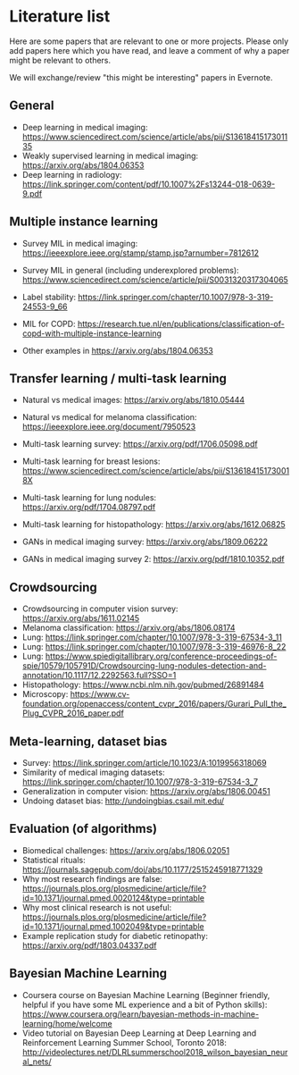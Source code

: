 # Literature list

Here are some papers that are relevant to one or more projects. Please only add papers here which you have read, and leave a comment of why a paper might be relevant to others. 

We will exchange/review "this might be interesting" papers in Evernote.




## General

* Deep learning in medical imaging: https://www.sciencedirect.com/science/article/abs/pii/S1361841517301135
* Weakly supervised learning in medical imaging: https://arxiv.org/abs/1804.06353
* Deep learning in radiology: https://link.springer.com/content/pdf/10.1007%2Fs13244-018-0639-9.pdf

## Multiple instance learning

* Survey MIL in medical imaging: https://ieeexplore.ieee.org/stamp/stamp.jsp?arnumber=7812612
* Survey MIL in general (including underexplored problems): https://www.sciencedirect.com/science/article/pii/S0031320317304065
* Label stability: https://link.springer.com/chapter/10.1007/978-3-319-24553-9_66

* MIL for COPD: https://research.tue.nl/en/publications/classification-of-copd-with-multiple-instance-learning
* Other examples in https://arxiv.org/abs/1804.06353


## Transfer learning / multi-task learning

* Natural vs medical images: https://arxiv.org/abs/1810.05444
* Natural vs medical for melanoma classification: https://ieeexplore.ieee.org/document/7950523 

* Multi-task learning survey: https://arxiv.org/pdf/1706.05098.pdf
* Multi-task learning for breast lesions: https://www.sciencedirect.com/science/article/abs/pii/S136184151730018X
* Multi-task learning for lung nodules: https://arxiv.org/pdf/1704.08797.pdf 
* Multi-task learning for histopathology: https://arxiv.org/abs/1612.06825

* GANs in medical imaging survey: https://arxiv.org/abs/1809.06222
* GANs in medical imaging survey 2: https://arxiv.org/pdf/1810.10352.pdf

## Crowdsourcing

* Crowdsourcing in computer vision survey: https://arxiv.org/abs/1611.02145
* Melanoma classification: https://arxiv.org/abs/1806.08174
* Lung: https://link.springer.com/chapter/10.1007/978-3-319-67534-3_11
* Lung: https://link.springer.com/chapter/10.1007/978-3-319-46976-8_22
* Lung: https://www.spiedigitallibrary.org/conference-proceedings-of-spie/10579/105791D/Crowdsourcing-lung-nodules-detection-and-annotation/10.1117/12.2292563.full?SSO=1
* Histopathology: https://www.ncbi.nlm.nih.gov/pubmed/26891484
* Microscopy: https://www.cv-foundation.org/openaccess/content_cvpr_2016/papers/Gurari_Pull_the_Plug_CVPR_2016_paper.pdf 

## Meta-learning, dataset bias

* Survey: https://link.springer.com/article/10.1023/A:1019956318069
* Similarity of medical imaging datasets: https://link.springer.com/chapter/10.1007/978-3-319-67534-3_7
* Generalization in computer vision: https://arxiv.org/abs/1806.00451
* Undoing dataset bias: http://undoingbias.csail.mit.edu/


## Evaluation (of algorithms)

* Biomedical challenges: https://arxiv.org/abs/1806.02051
* Statistical rituals: https://journals.sagepub.com/doi/abs/10.1177/2515245918771329 
* Why most research findings are false: https://journals.plos.org/plosmedicine/article/file?id=10.1371/journal.pmed.0020124&type=printable
* Why most clinical research is not useful: https://journals.plos.org/plosmedicine/article/file?id=10.1371/journal.pmed.1002049&type=printable
* Example replication study for diabetic retinopathy: https://arxiv.org/pdf/1803.04337.pdf

## Bayesian Machine Learning
* Coursera course on Bayesian Machine Learning (Beginner friendly, helpful if you have some ML experience and a bit of Python skills): https://www.coursera.org/learn/bayesian-methods-in-machine-learning/home/welcome
* Video tutorial on Bayesian Deep Learning at Deep Learning and Reinforcement Learning Summer School, Toronto 2018: http://videolectures.net/DLRLsummerschool2018_wilson_bayesian_neural_nets/

